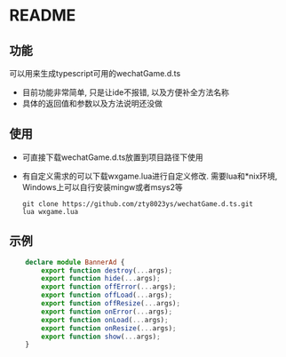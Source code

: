 # README

## 功能

可以用来生成typescript可用的wechatGame.d.ts

- 目前功能非常简单, 只是让ide不报错, 以及方便补全方法名称
- 具体的返回值和参数以及方法说明还没做

## 使用

- 可直接下载wechatGame.d.ts放置到项目路径下使用

- 有自定义需求的可以下载wxgame.lua进行自定义修改. 需要lua和*nix环境, Windows上可以自行安装mingw或者msys2等

    ```git
    git clone https://github.com/zty8023ys/wechatGame.d.ts.git
    lua wxgame.lua
    ```

## 示例

```typescript
    declare module BannerAd {
        export function destroy(...args);
        export function hide(...args);
        export function offError(...args);
        export function offLoad(...args);
        export function offResize(...args);
        export function onError(...args);
        export function onLoad(...args);
        export function onResize(...args);
        export function show(...args);
    }
```